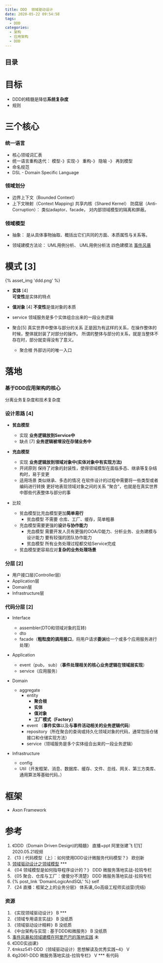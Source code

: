 ```yaml
---
title: DDD  领域驱动设计
date: 2020-05-22 09:54:58
tags:
  - DDD
categories:
  - 架构 
  - 应用架构 
  - DDD  
---
```


<p></p>
<!-- more -->

## 目录
<!-- toc -->

# 目标
+ DDD的精髓是降低**系统复杂度**
+ 规则

# 三个核心
### 统一语言

+ 核心领域词汇表
+ 统一语言重构迭代： 模型-》实现-》 重构-》 隐喻 -》 再到模型
+ 命名规范
+ DSL - Domain Specific Language

###  领域划分 
+ 边界上下文（Bounded Context）
+ 上下文映射（Context Mapping)
共享内核（Shared Kernel） 
防腐层（Anti-Corruption）： 类似adaptor、facade， 对内部领域模型的隔离和屏蔽。

###  领域模型 
+ 抽象： 
  是从具体事物抽取、概括出它们共同的方面、本质属性与关系等。

+ 领域建模方法论：
  UML用例分析、 UML用例分析法
  四色建模法
  [事件风暴](https://www.eventstorming.com/)

# 模式 [3]
{% asset_img  'ddd.png' %}


- **实体** [4]   
  **可变性**是实体的特点
- **值对象**  [4] 
  **不变性**是值对象的本质
-  service
 领域服务是多个实体组合出来的一段业务逻辑

- 聚合[5]
  真实世界中整体与部分的关系
  正是因为有这样的关系，在操作整体的时候，整体就封装了对部分的操作。
  所谓的整体与部分的关系，就是当整体不存在时，部分就变得没有了意义。
  - 聚合根
   外部访问的唯一入口

# 落地
###  基于DDD应用架构的核心
分离业务复杂度和技术复杂度

### 设计思路 [4]
+ **贫血模型**
  - 实现
    **业务逻辑放到Service中**
  - 缺点 [7]
    **业务逻辑被埋没在存储业务中**
    
+ **充血模型**
  -  实现
   **业务逻辑放到领域对象中(实体对象中有实现方法)**
  - 开闭原则
   保持了对象的封装性，使得领域模型在面临多态、继承等复杂结构时，易于变更
  - 适用场景
   类似继承、多态的情况
    在软件设计的过程中需要将一些类型或者编码进行转换
    更好地表现领域对象之间的关系
    “聚合”，也就是在真实世界中那些代表整体与部分的事
  
+ 比较
  - 贫血模型比充血模型更加**简单易行**
    - 贫血模型
      不需要  仓库、工厂、缓存，简单粗暴
  - 充血模型需要更强的**设计与协作能力**
    - 充血模型
      需要开发人员有更强的OOA/D能力、分析业务、业务建模与设计能力
      要有较强的团队协作能力
    - 贫血模型
      所有业务处理过程都交给Service完成
  - 贫血模型更容易应对**复杂的业务处理场景**
    
###  分层  [2]
+ 用户接口层(Controller层) 
+ Application层
+ Domain层
+ Infrastructure层

###  代码分层  [2]
  + Interface
    - assembler(DTO和领域对象的互转)
    - dto
    - facade（**粗粒度的调用接口**，将用户请求**委派**给一个或多个应用服务进行处理）

  + Application
    - event（pub， sub）（**事件处理相关的核心业务逻辑在领域层实现**）
    - service（应用服务）  
    
  + Domain
    - aggregate
      - entity
        - **聚合根** 
        - **实体**     
        - **值对象**   
        - **工厂模式（Factory）**
      - event （**事件实体**以及**与事件活动相关的业务逻辑代码**）
      - repository（所在聚合的查询或持久化领域对象的代码，通常包括仓储接口和仓储实现方法）
      - service（领域服务是多个实体组合出来的一段业务逻辑）


  + Infrastructure
    - config
    - Util（开发框架、消息、数据库、缓存、文件、总线、网关、第三方类库、通用算法等基础代码，）


# 框架
+ Axon Framework

# 参考
1. 《DDD（Domain Driven Design)的精髓》  直播+ppt  阿里张建飞  钉钉2020.05.21视频
2. 《13丨代码模型（上）：如何使用DDD设计微服务代码模型？》   欧创新
3. [领域驱动设计之领域模型](https://www.cnblogs.com/netfocus/archive/2011/10/10/2204949.html) *** 
4. 《04  领域模型是如何指导程序设计的？》 DDD 微服务落地实战-拉钩专栏
5. 《05  聚合、仓库与工厂：傻傻分不清楚》  DDD 微服务落地实战-拉钩专栏
6. {% post_link 'DomainLogicAndSQL' %}  self
7. 《24 直播：框架之上的业务分层》  体系课_Go高级工程师实战营(完结)

### 资源
1. 《实现领域驱动设计》 B  *** 
2. 《领域专用语言实战》 B  没纸质
3. 《领域驱动设计精粹》B  没纸质 
4. 《中台架构与实现 : 基于DDD和微服务》 B  没纸质
5. [事件风暴和领域建模在阿里巴巴的落地实践](https://developer.aliyun.com/live/2874)  未
6. 《DDD实战课》 
7. 《mksz541-DDD（领域驱动设计）思想解读及优秀实践~4》 V  
8. 《lg2061-DDD 微服务落地实战-拉钩专栏》 V  ***   有代码



